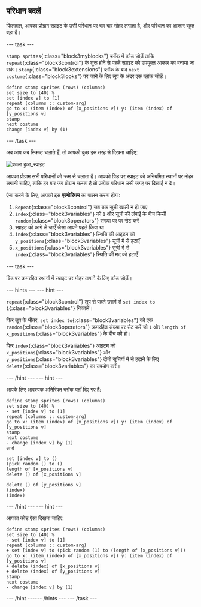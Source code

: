 ## परिधान बदलें

फिलहाल, आपका प्रोग्राम स्प्राइट के उसी परिधान पर बार बार मोहर लगाता है, और परिधान का आकार बहुत बड़ा है।

--- task ---

`stamp sprites`{:class="block3myblocks"} ब्लॉक में कोड जोड़ें ताकि `repeat`{:class="block3control"} के शुरू होने से पहले स्प्राइट को उपयुक्त आकार का बनाया जा सके। `stamp`{:class="block3extensions"} ब्लॉक के बाद `next costume`{:class="block3looks"} पर जाने के लिए लूप के अंदर एक ब्लॉक जोड़ें।

```blocks3
define stamp sprites (rows) (columns)
set size to (40) %
set [index v] to [1]
repeat (columns :: custom-arg)
go to x: (item (index) of [x_positions v]) y: (item (index) of [y_positions v]
stamp
next costume
change [index v] by (1)
```

--- /task ---

अब आप जब स्क्रिप्ट चलाते हैं, तो आपको कुछ इस तरह से दिखना चाहिए:

![
बदला हुआ_स्प्राइट](images/changed_sprites.png)

आपका प्रोग्राम सभी परिधानों को क्रम से चलाता है। आपको ग्रिड पर स्प्राइट को अनियमित स्थानों पर मोहर लगानी चाहिए, ताकि हर बार जब प्रोग्राम चलता है तो प्रत्येक परिधान उसी जगह पर दिखाई न दे।

ऐसा करने के लिए, आपको इस **एल्गोरिथम** का पालन करना होगा:

1. `Repeat`{:class="block3control"} जब तक सूची खाली न हो जाए
2. `index`{:class="block3variables"} को `1` और सूची की लंबाई के बीच किसी `random`{:class="block3operators"} संख्या पर पर सेट करें
3. स्प्राइट को आगे ले जाएँ जैसा आपने पहले किया था
4. `index`{:class="block3variables"} स्थिति की आइटम को `y_positions`{:class="block3variables"} सूची में से हटाएँ
5. `x_positions`{:class="block3variables"} सूची में से `index`{:class="block3variables"} स्थिति की मद को हटाएँ

--- task ---

ग्रिड पर क्रमरहित स्थानों में स्प्राइट पर मोहर लगाने के लिए कोड जोड़ें।

--- hints ---
 --- hint ---

`repeat`{:class="block3control"} लूप से पहले उसमें से `set index to 1`{:class="block3variables"} निकालें।

फिर लूप के भीतर, `set index to`{:class="block3variables"} को एक `random`{:class="block3operators"} क्रमरहित संख्या पर सेट करें जो `1` और `length of x_positions`{:class="block3variables"} के बीच की हो।

फिर `index`{:class="block3variables"} आइटम को `x_positions`{:class="block3variables"} और `y_positions`{:class="block3variables"} दोनों सूचियों में से हटाने के लिए `delete`{:class="block3variables"} का उपयोग करें।

--- /hint --- --- hint ---

आपके लिए आवश्यक अतिरिक्त ब्लॉक यहाँ दिए गए हैं:

```blocks3
define stamp sprites (rows) (columns)
set size to (40) %
- set [index v] to [1]
repeat (columns :: custom-arg)
go to x: (item (index) of [x_positions v]) y: (item (index) of [y_positions v]
stamp
next costume
- change [index v] by (1)
end

set [index v] to ()
(pick random () to ()
length of [x_positions v]
delete () of [x_positions v]

delete () of [y_positions v]
(index)
(index)
```

--- /hint --- --- hint ---

आपका कोड ऐसा दिखना चाहिए:

```blocks3
define stamp sprites (rows) (columns)
set size to (40) %
- set [index v] to [1]
repeat (columns :: custom-arg)
+ set [index v] to (pick random (1) to (length of [x_positions v]))
go to x: (item (index) of [x_positions v]) y: (item (index) of [y_positions v]
+ delete (index) of [x_positions v]
+ delete (index) of [y_positions v]
stamp
next costume
- change [index v] by (1)
```

--- /hint ------ /hints --- --- /task ---